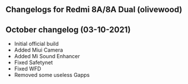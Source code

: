 ## Changelogs for Redmi 8A/8A Dual (olivewood)

## October changelog (03-10-2021)
* Initial official build
* Added Miui Camera
* Added Mi Sound Enhancer
* Fixed Safetynet
* Fixed WFD
* Removed some useless Gapps

